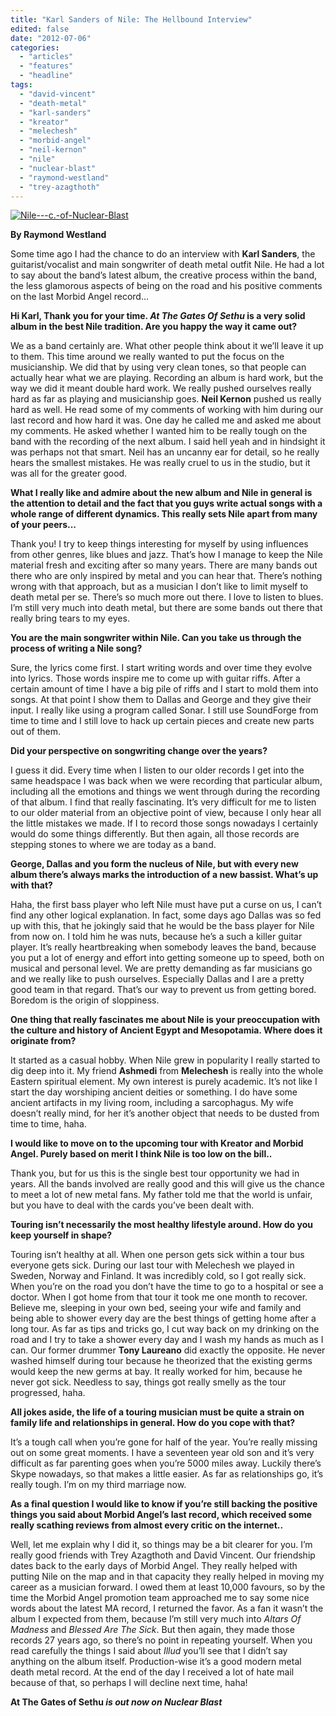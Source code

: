 ```yaml
---
title: "Karl Sanders of Nile: The Hellbound Interview"
edited: false
date: "2012-07-06"
categories:
  - "articles"
  - "features"
  - "headline"
tags:
  - "david-vincent"
  - "death-metal"
  - "karl-sanders"
  - "kreator"
  - "melechesh"
  - "morbid-angel"
  - "neil-kernon"
  - "nile"
  - "nuclear-blast"
  - "raymond-westland"
  - "trey-azagthoth"
---
```


[![](http://www.hellbound.ca/wp-content/uploads/2012/07/Nile-c.-of-Nuclear-Blast.jpg "Nile---c.-of-Nuclear-Blast")](http://www.hellbound.ca/2012/07/karl-sanders-of-nile-interview/nile-c-of-nuclear-blast/)

**By Raymond Westland**

Some time ago I had the chance to do an interview with **Karl Sanders**, the guitarist/vocalist and main songwriter of death metal outfit Nile. He had a lot to say about the band’s latest album, the creative process within the band, the less glamorous aspects of being on the road and his positive comments on the last Morbid Angel record...

**Hi Karl, Thank you for your time. _At The Gates Of Sethu_ is a very solid album in the best Nile tradition. Are you happy the way it came out?**

We as a band certainly are. What other people think about it we’ll leave it up to them. This time around we really wanted to put the focus on the musicianship. We did that by using very clean tones, so that people can actually hear what we are playing. Recording an album is hard work, but the way we did it meant double hard work. We really pushed ourselves really hard as far as playing and musicianship goes. **Neil Kernon** pushed us really hard as well. He read some of my comments of working with him during our last record and how hard it was. One day he called me and asked me about my comments. He asked whether I wanted him to be really tough on the band with the recording of the next album. I said hell yeah and in hindsight it was perhaps not that smart. Neil has an uncanny ear for detail, so he really hears the smallest mistakes. He was really cruel to us in the studio, but it was all for the greater good.

**What I really like and admire about the new album and Nile in general is the attention to detail and the fact that you guys write actual songs with a whole range of different dynamics. This really sets Nile apart from many of your peers...**

Thank you! I try to keep things interesting for myself by using influences from other genres, like blues and jazz. That’s how I manage to keep the Nile material fresh and exciting after so many years. There are many bands out there who are only inspired by metal and you can hear that. There’s nothing wrong with that approach, but as a musician I don’t like to limit myself to death metal per se. There’s so much more out there. I love to listen to blues. I’m still very much into death metal, but there are some bands out there that really bring tears to my eyes.

**You are the main songwriter within Nile. Can you take us through the process of writing a Nile song?**

Sure, the lyrics come first. I start writing words and over time they evolve into lyrics. Those words inspire me to come up with guitar riffs. After a certain amount of time I have a big pile of riffs and I start to mold them into songs. At that point I show them to Dallas and George and they give their input. I really like using a program called Sonar. I still use SoundForge from time to time and I still love to hack up certain pieces and create new parts out of them.

**Did your perspective on songwriting change over the years?**

I guess it did. Every time when I listen to our older records I get into the same headspace I was back when we were recording that particular album, including all the emotions and things we went through during the recording of that album. I find that really fascinating. It’s very difficult for me to listen to our older material from an objective point of view, because I only hear all the little mistakes we made. If I to record those songs nowadays I certainly would do some things differently. But then again, all those records are stepping stones to where we are today as a band.

**George, Dallas and you form the nucleus of Nile, but with every new album there’s always marks the introduction of a new bassist. What’s up with that?**

Haha, the first bass player who left Nile must have put a curse on us, I can’t find any other logical explanation. In fact, some days ago Dallas was so fed up with this, that he jokingly said that he would be the bass player for Nile from now on. I told him he was nuts, because he’s a such a killer guitar player. It’s really heartbreaking when somebody leaves the band, because you put a lot of energy and effort into getting someone up to speed, both on musical and personal level. We are pretty demanding as far musicians go and we really like to push ourselves. Especially Dallas and I are a pretty good team in that regard. That’s our way to prevent us from getting bored. Boredom is the origin of sloppiness.

**One thing that really fascinates me about Nile is your preoccupation with the culture and history of Ancient Egypt and Mesopotamia. Where does it originate from?**

It started as a casual hobby. When Nile grew in popularity I really started to dig deep into it. My friend **Ashmedi** from **Melechesh** is really into the whole Eastern spiritual element. My own interest is purely academic. It’s not like I start the day worshiping ancient deities or something. I do have some ancient artifacts in my living room, including a sarcophagus. My wife doesn’t really mind, for her it’s another object that needs to be dusted from time to time, haha.

**I would like to move on to the upcoming tour with Kreator and Morbid Angel. Purely based on merit I think Nile is too low on the bill..**

Thank you, but for us this is the single best tour opportunity we had in years. All the bands involved are really good and this will give us the chance to meet a lot of new metal fans. My father told me that the world is unfair, but you have to deal with the cards you’ve been dealt with.

**Touring isn’t necessarily the most healthy lifestyle around. How do you keep yourself in shape?**

Touring isn’t healthy at all. When one person gets sick within a tour bus everyone gets sick. During our last tour with Melechesh we played in Sweden, Norway and Finland. It was incredibly cold, so I got really sick. When you’re on the road you don’t have the time to go to a hospital or see a doctor. When I got home from that tour it took me one month to recover. Believe me, sleeping in your own bed, seeing your wife and family and being able to shower every day are the best things of getting home after a long tour. As far as tips and tricks go, I cut way back on my drinking on the road and I try to take a shower every day and I wash my hands as much as I can. Our former drummer **Tony Laureano** did exactly the opposite. He never washed himself during tour because he theorized that the existing germs would keep the new germs at bay. It really worked for him, because he never got sick. Needless to say, things got really smelly as the tour progressed, haha.

**All jokes aside, the life of a touring musician must be quite a strain on family life and relationships in general. How do you cope with that?**

It’s a tough call when you’re gone for half of the year. You’re really missing out on some great moments. I have a seventeen year old son and it’s very difficult as far parenting goes when you’re 5000 miles away. Luckily there’s Skype nowadays, so that makes a little easier. As far as relationships go, it’s really tough. I’m on my third marriage now.

**As a final question I would like to know if you’re still backing the positive things you said about Morbid Angel’s last record, which received some really scathing reviews from almost every critic on the internet..**

Well, let me explain why I did it, so things may be a bit clearer for you. I’m really good friends with Trey Azagthoth and David Vincent. Our friendship dates back to the early days of Morbid Angel. They really helped with putting Nile on the map and in that capacity they really helped in moving my career as a musician forward. I owed them at least 10,000 favours, so by the time the Morbid Angel promotion team approached me to say some nice words about the latest MA record, I returned the favor. As a fan it wasn’t the album I expected from them, because I’m still very much into _Altars Of Madness_ and _Blessed Are The Sick_. But then again, they made those records 27 years ago, so there’s no point in repeating yourself. When you read carefully the things I said about _Illud_ you’ll see that I didn’t say anything on the album itself. Production-wise it’s a good modern metal death metal record. At the end of the day I received a lot of hate mail because of that, so perhaps I will decline next time, haha!

**At The Gates of Sethu _is out now on Nuclear Blast_**

